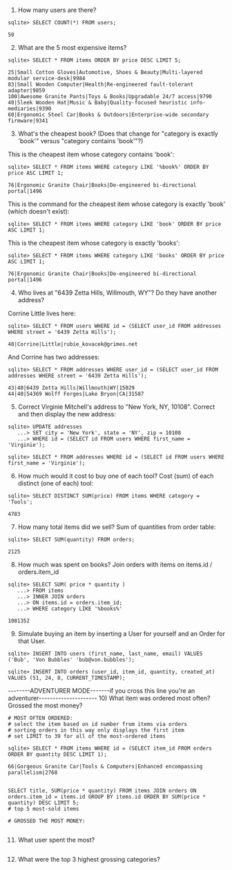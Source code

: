 1) How many users are there?

```
sqlite> SELECT COUNT(*) FROM users;

50
```

2) What are the 5 most expensive items?

```
sqlite> SELECT * FROM items ORDER BY price DESC LIMIT 5;

25|Small Cotton Gloves|Automotive, Shoes & Beauty|Multi-layered modular service-desk|9984
83|Small Wooden Computer|Health|Re-engineered fault-tolerant adapter|9859
100|Awesome Granite Pants|Toys & Books|Upgradable 24/7 access|9790
40|Sleek Wooden Hat|Music & Baby|Quality-focused heuristic info-mediaries|9390
60|Ergonomic Steel Car|Books & Outdoors|Enterprise-wide secondary firmware|9341
```

3) What's the cheapest book? (Does that change for "category is exactly 'book'" versus "category contains 'book'"?)

This is the cheapest item whose category contains 'book':

```
sqlite> SELECT * FROM items WHERE category LIKE '%book%' ORDER BY price ASC LIMIT 1;

76|Ergonomic Granite Chair|Books|De-engineered bi-directional portal|1496
```

This is the command for the cheapest item whose category is exactly 'book' (which doesn't exist):

```
sqlite> SELECT * FROM items WHERE category LIKE 'book' ORDER BY price ASC LIMIT 1;
```

This is the cheapest item whose category is exactly 'books':

```
sqlite> SELECT * FROM items WHERE category LIKE 'books' ORDER BY price ASC LIMIT 1;

76|Ergonomic Granite Chair|Books|De-engineered bi-directional portal|1496
```

4) Who lives at "6439 Zetta Hills, Willmouth, WY"? Do they have another address?

Corrine Little lives here:

```
sqlite> SELECT * FROM users WHERE id = (SELECT user_id FROM addresses WHERE street = '6439 Zetta Hills');

40|Corrine|Little|rubie_kovacek@grimes.net
```

And Corrine has two addresses:

```
sqlite> SELECT * FROM addresses WHERE user_id = (SELECT user_id FROM addresses WHERE street = '6439 Zetta Hills');

43|40|6439 Zetta Hills|Willmouth|WY|15029
44|40|54369 Wolff Forges|Lake Bryon|CA|31587
```

5) Correct Virginie Mitchell's address to "New York, NY, 10108".
Correct and then display the new address:

```
sqlite> UPDATE addresses
   ...> SET city = 'New York', state = 'NY', zip = 10108
   ...> WHERE id = (SELECT id FROM users WHERE first_name = 'Virginie');

sqlite> SELECT * FROM addresses WHERE id = (SELECT id FROM users WHERE first_name = 'Virginie');
```

6) How much would it cost to buy one of each tool?
Cost (sum) of each distinct (one of each) tool:

```
sqlite> SELECT DISTINCT SUM(price) FROM items WHERE category = 'Tools';

4783
```

7) How many total items did we sell?
Sum of quantities from order table:

```
sqlite> SELECT SUM(quantity) FROM orders;

2125
```

8) How much was spent on books?
Join orders with items on items.id / orders.item_id

```
sqlite> SELECT SUM( price * quantity )
   ...> FROM items
   ...> INNER JOIN orders
   ...> ON items.id = orders.item_id;
   ...> WHERE category LIKE '%books%'
   
1081352
```

9) Simulate buying an item by inserting a User for yourself and an Order for that User.


```
sqlite> INSERT INTO users (first_name, last_name, email) VALUES ('Bub', 'Von Bubbles' 'bub@von.bubbles');

sqlite> INSERT INTO orders (user_id, item_id, quantity, created_at) VALUES (51, 24, 8, CURRENT_TIMESTAMP);
```

--------ADVENTURER MODE-------if you cross this line you're an adventurer---------------------
10) What item was ordered most often? Grossed the most money?

```
# MOST OFTEN ORDERED:
# select the item based on id number from items via orders
# sorting orders in this way only displays the first item
# set LIMIT to 39 for all of the most-ordered items

sqlite> SELECT * FROM items WHERE id = (SELECT item_id FROM orders ORDER BY quantity DESC LIMIT 1);

66|Gorgeous Granite Car|Tools & Computers|Enhanced encompassing parallelism|2768


SELECT title, SUM(price * quantity) FROM items JOIN orders ON orders.item_id = items.id GROUP BY items.id ORDER BY SUM(price * quantity) DESC LIMIT 5;
# top 5 most-sold items

# GROSSED THE MOST MONEY:


```

11) What user spent the most?

```

```

12) What were the top 3 highest grossing categories?

```
```